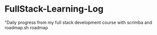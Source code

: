 # FullStack-Learning-Log
"Daily progress from my full stack development course with scrimba and roadmap.sh roadmap
